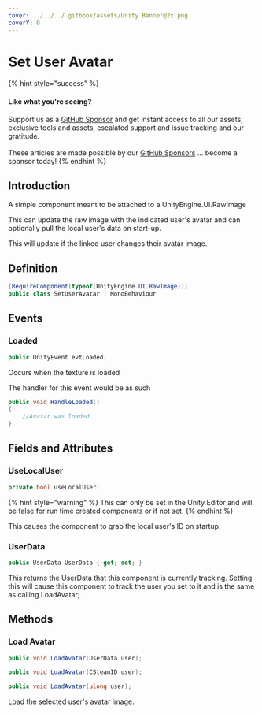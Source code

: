 ```yaml
---
cover: ../../../.gitbook/assets/Unity Banner@2x.png
coverY: 0
---
```


# Set User Avatar

{% hint style="success" %}
#### Like what you're seeing?

Support us as a [GitHub Sponsor](../../../become-a-sponsor/) and get instant access to all our assets, exclusive tools and assets, escalated support and issue tracking and our gratitude.\
\
These articles are made possible by our [GitHub Sponsors](../../../become-a-sponsor/) ... become a sponsor today!
{% endhint %}

## &#x20;Introduction

A simple component meant to be attached to a UnityEngine.UI.RawImage

This can update the raw image with the indicated user's avatar and can optionally pull the local user's data on start-up.

This will update if the linked user changes their avatar image.

## Definition

```csharp
[RequireComponent(typeof(UnityEngine.UI.RawImage))]
public class SetUserAvatar : MonoBehaviour
```

## Events

### Loaded

```csharp
public UnityEvent evtLoaded;
```

Occurs when the texture is loaded

The handler for this event would be as such

```csharp
public void HandleLoaded()
{
    //Avatar was loaded
}
```

## Fields and Attributes

### UseLocalUser

```csharp
private bool useLocalUser;
```

{% hint style="warning" %}
This can only be set in the Unity Editor and will be false for run time created components or if not set.
{% endhint %}

This causes the component to grab the local user's ID on startup.

### UserData

```csharp
public UserData UserData { get; set; }
```

This returns the UserData that this component is currently tracking. Setting this will cause this component to track the user you set to it and is the same as calling LoadAvatar;

## Methods

### Load Avatar

```csharp
public void LoadAvatar(UserData user);
```

```csharp
public void LoadAvatar(CSteamID user);
```

```csharp
public void LoadAvatar(ulong user);
```

Load the selected user's avatar image.
